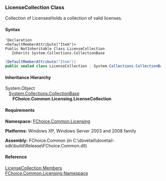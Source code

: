 ﻿### LicenseCollection Class

Collection of LicensesHolds a collection of valid licenses.

#### Syntax

```vbnet
'Declaration
<DefaultMemberAttribute("Item")>
Public NotInheritable Class LicenseCollection 
   Inherits System.Collections.CollectionBase
```

```csharp
[DefaultMemberAttribute("Item")]
public sealed class LicenseCollection : System.Collections.CollectionBase 
```

#### Inheritance Hierarchy

System.Object  
   [System.Collections.CollectionBase](#)  
      **FChoice.Common.Licensing.LicenseCollection**  

#### Requirements

**Namespace:** [FChoice.Common.Licensing](FChoice.Common~FChoice.Common.Licensing_namespace.md)

**Platforms:** Windows XP, Windows Server 2003 and 2008 family

**Assembly:** FChoice.Common (in C:\\dovetail\\dovetail-sdk\\build\\Release\\FChoice.Common.dll)

#### Reference

[LicenseCollection Members](FChoice.Common~FChoice.Common.Licensing.LicenseCollection_members.md)  
[FChoice.Common.Licensing Namespace](FChoice.Common~FChoice.Common.Licensing_namespace.md)